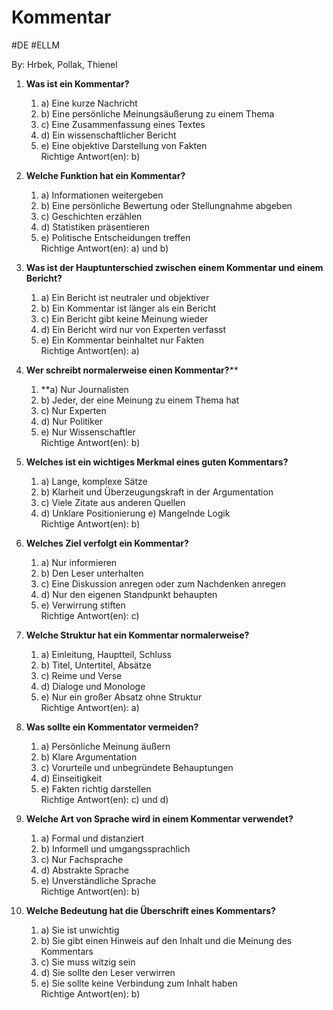 # Kommentar
#DE #ELLM 

By: Hrbek, Pollak, Thienel

1. **Was ist ein Kommentar?** 
	1. a) Eine kurze Nachricht
	2. b) Eine persönliche Meinungsäußerung zu einem Thema 
	3. c) Eine Zusammenfassung eines Textes 
	4. d) Ein wissenschaftlicher Bericht 
	5. e) Eine objektive Darstellung von Fakten  
    Richtige Antwort(en): b)

1. **Welche Funktion hat ein Kommentar?**
	1. a) Informationen weitergeben 
	2. b) Eine persönliche Bewertung oder Stellungnahme abgeben 
	3. c) Geschichten erzählen 
	4. d) Statistiken präsentieren 
	5. e) Politische Entscheidungen treffen  
    Richtige Antwort(en): a) und b)

1. **Was ist der Hauptunterschied zwischen einem Kommentar und einem Bericht?** 
	1. a) Ein Bericht ist neutraler und objektiver 
	2. b) Ein Kommentar ist länger als ein Bericht 
	3. c) Ein Bericht gibt keine Meinung wieder 
	4. d) Ein Bericht wird nur von Experten verfasst 
	5. e) Ein Kommentar beinhaltet nur Fakten  
    Richtige Antwort(en): a)

1. **Wer schreibt normalerweise einen Kommentar?**** 
	1. **a) Nur Journalisten 
	2. b) Jeder, der eine Meinung zu einem Thema hat 
	3. c) Nur Experten 
	4. d) Nur Politiker 
	5. e) Nur Wissenschaftler  
    Richtige Antwort(en): b)

1. **Welches ist ein wichtiges Merkmal eines guten Kommentars?** 
	1. a) Lange, komplexe Sätze 
	2. b) Klarheit und Überzeugungskraft in der Argumentation 
	3. c) Viele Zitate aus anderen Quellen 
	4. d) Unklare Positionierung
	e) Mangelnde Logik  
    Richtige Antwort(en): b)

1. **Welches Ziel verfolgt ein Kommentar?** 
	1. a) Nur informieren 
	2. b) Den Leser unterhalten 
	3. c) Eine Diskussion anregen oder zum Nachdenken anregen 
	4. d) Nur den eigenen Standpunkt behaupten
	5. e) Verwirrung stiften  
    Richtige Antwort(en): c)

1. **Welche Struktur hat ein Kommentar normalerweise?** 
	1. a) Einleitung, Hauptteil, Schluss 
	2. b) Titel, Untertitel, Absätze 
	3. c) Reime und Verse 
	4. d) Dialoge und Monologe 
	5. e) Nur ein großer Absatz ohne Struktur  
    Richtige Antwort(en): a)

1. **Was sollte ein Kommentator vermeiden?** 
	1. a) Persönliche Meinung äußern 
	2. b) Klare Argumentation 
	3. c) Vorurteile und unbegründete Behauptungen 
	4. d) Einseitigkeit 
	5. e) Fakten richtig darstellen  
    Richtige Antwort(en): c) und d)

1. **Welche Art von Sprache wird in einem Kommentar verwendet?** 
	1. a) Formal und distanziert 
	2. b) Informell und umgangssprachlich 
	3. c) Nur Fachsprache 
	4. d) Abstrakte Sprache 
	5. e) Unverständliche Sprache  
    Richtige Antwort(en): b)
    
1. **Welche Bedeutung hat die Überschrift eines Kommentars?** 
	1. a) Sie ist unwichtig 
	2. b) Sie gibt einen Hinweis auf den Inhalt und die Meinung des Kommentars 
	3. c) Sie muss witzig sein 
	4. d) Sie sollte den Leser verwirren 
	5. e) Sie sollte keine Verbindung zum Inhalt haben  
    Richtige Antwort(en): b)